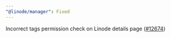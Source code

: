 ```yaml
---
"@linode/manager": Fixed
---
```


Incorrect tags permission check on Linode details page ([#12674](https://github.com/linode/manager/pull/12674))
